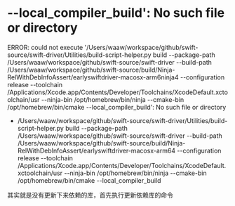# --local\_compiler\_build': No such file or directory

ERROR: could not execute '/Users/waaw/workspace/github/swift-source/swift-driver/Utilities/build-script-helper.py build --package-path /Users/waaw/workspace/github/swift-source/swift-driver --build-path /Users/waaw/workspace/github/swift-source/build/Ninja-RelWithDebInfoAssert/earlyswiftdriver-macosx-arm6ninja4 --configuration release --toolchain /Applications/Xcode.app/Contents/Developer/Toolchains/XcodeDefault.xctoolchain/usr --ninja-bin /opt/homebrew/bin/ninja --cmake-bin /opt/homebrew/bin/cmake --local\_compiler\_build': No such file or directory

* /Users/waaw/workspace/github/swift-source/swift-driver/Utilities/build-script-helper.py build --package-path /Users/waaw/workspace/github/swift-source/swift-driver --build-path /Users/waaw/workspace/github/swift-source/build/Ninja-RelWithDebInfoAssert/earlyswiftdriver-macosx-arm64 --configuration release --toolchain /Applications/Xcode.app/Contents/Developer/Toolchains/XcodeDefault.xctoolchain/usr --ninja-bin /opt/homebrew/bin/ninja --cmake-bin /opt/homebrew/bin/cmake --local\_compiler\_build

其实就是没有更新下来依赖的库，首先执行更新依赖库的命令
